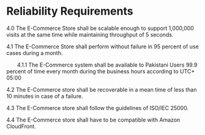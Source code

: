 
# Reliability Requirements 

4.0 The E-Commerce Store shall be scalable enough to support 1,000,000 visits at the same time while maintaining throughput of 5 seconds.

4.1 The E-Commerce Store shall perform without failure in 95 percent of use cases during a month.
        
   &emsp;&emsp;4.1.1 The E-Commerce system shall be available to Pakistani Users 99.9 percent of time every month during the business hours according to UTC+ 05:00

4.2 The E-Commerce store shall be recoverable in a mean time of less than 10 minutes in case of a failure.

4.3 The E-Commerce store shall follow the guidelines of  ISO/IEC 25000.

4.4 The E-Commerce store shall have to be compatible with Amazon CloudFront.

